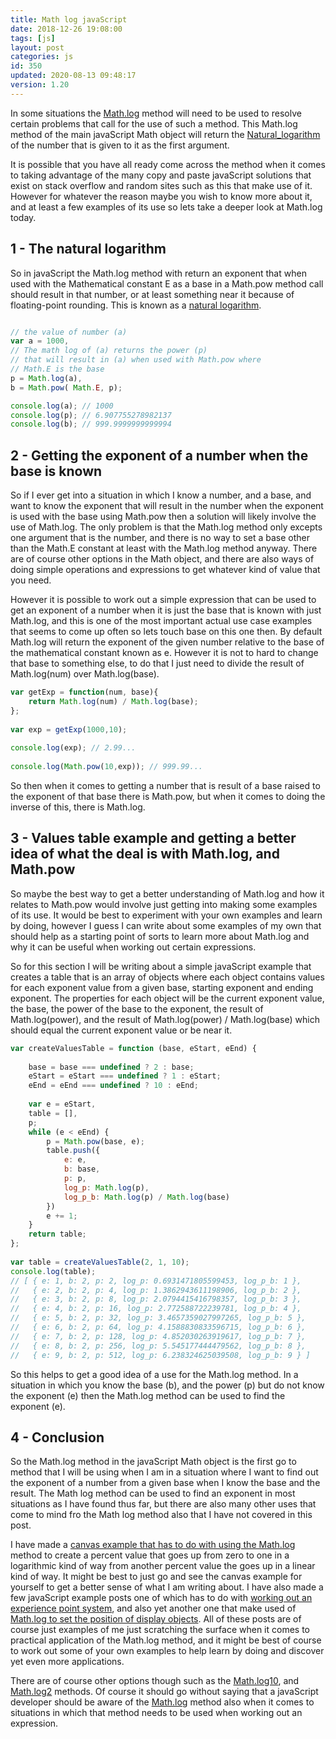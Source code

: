 ```yaml
---
title: Math log javaScript
date: 2018-12-26 19:08:00
tags: [js]
layout: post
categories: js
id: 350
updated: 2020-08-13 09:48:17
version: 1.20
---
```


In some situations the [Math.log](https://developer.mozilla.org/en-US/docs/Web/JavaScript/Reference/Global_Objects/Math/log) method will need to be used to resolve certain problems that call for the use of such a method. This Math.log method of the main javaScript Math object will return the [Natural_logarithm](https://en.wikipedia.org/wiki/Natural_logarithm) of the number that is given to it as the first argument. 

It is possible that you have all ready come across the method when it comes to taking advantage of the many copy and paste javaScript solutions that exist on stack overflow and random sites such as this that make use of it. However for whatever the reason maybe you wish to know more about it, and at least a few examples of its use so lets take a deeper look at Math.log today.

<!-- more -->

## 1 - The natural logarithm

So in javaScript the Math.log method with return an exponent that when used with the Mathematical constant E  as a base in a Math.pow method call should result in that number, or at least something near it because of floating-point rounding. This is known as a [natural logarithm](https://en.wikipedia.org/wiki/Natural_logarithm).

```js

// the value of number (a)
var a = 1000,
// The math log of (a) returns the power (p) 
// that will result in (a) when used with Math.pow where
// Math.E is the base
p = Math.log(a), 
b = Math.pow( Math.E, p);

console.log(a); // 1000
console.log(p); // 6.907755278982137
console.log(b); // 999.9999999999994

```

## 2 - Getting the exponent of a number when the base is known

So if I ever get into a situation in which I know a number, and a base, and want to know the exponent that will result in the number when the exponent is used with the base using Math.pow then a solution will likely involve the use of Math.log. The only problem is that the Math.log method only excepts one argument that is the number, and there is no way to set a base other than the Math.E constant at least with the Math.log method anyway. There are of course other options in the Math object, and there are also ways of doing simple operations and expressions to get whatever kind of value that you need.

However it is possible to work out a simple expression that can be used to get an exponent of a number when it is just the base that is known with just Math.log, and this is one of the most important actual use case examples that seems to come up often so lets touch base on this one then. By default Math.log will return the exponent of the given number relative to the base of the mathematical constant known as e. However it is not to hard to change that base to something else, to do that I just need to divide the result of Math.log(num) over Math.log(base).

```js
var getExp = function(num, base){
    return Math.log(num) / Math.log(base);
};
 
var exp = getExp(1000,10);
 
console.log(exp); // 2.99...
 
console.log(Math.pow(10,exp)); // 999.99...
```

So then when it comes to getting a number that is result of a base raised to the exponent of that base there is Math.pow, but when it comes to doing the inverse of this, there is Math.log.

## 3 - Values table example and getting a better idea of what the deal is with Math.log, and Math.pow

So maybe the best way to get a better understanding of Math.log and how it relates to Math.pow would involve just getting into making some examples of its use. It would be best to experiment with your own examples and learn by doing, however I guess I can write about some examples of my own that should help as a starting point of sorts to learn more about Math.log and why it can be useful when working out certain expressions.

So for this section I will be writing about a simple javaScript example that creates a table that is an array of objects where each object contains values for each exponent value from a given base, starting exponent and ending exponent. The properties for each object will be the current exponent value, the base, the power of the base to the exponent, the result of Math.log\(power\), and the result of Math.log\(power\) / Math.log\(base\) which should equal the current exponent value or be near it.

```js
var createValuesTable = function (base, eStart, eEnd) {
 
    base = base === undefined ? 2 : base;
    eStart = eStart === undefined ? 1 : eStart;
    eEnd = eEnd === undefined ? 10 : eEnd;
 
    var e = eStart,
    table = [],
    p;
    while (e < eEnd) {
        p = Math.pow(base, e);
        table.push({
            e: e,
            b: base,
            p: p,
            log_p: Math.log(p),
            log_p_b: Math.log(p) / Math.log(base)
        })
        e += 1;
    }
    return table;
};
 
var table = createValuesTable(2, 1, 10);
console.log(table);
// [ { e: 1, b: 2, p: 2, log_p: 0.6931471805599453, log_p_b: 1 },
//   { e: 2, b: 2, p: 4, log_p: 1.3862943611198906, log_p_b: 2 },
//   { e: 3, b: 2, p: 8, log_p: 2.0794415416798357, log_p_b: 3 },
//   { e: 4, b: 2, p: 16, log_p: 2.772588722239781, log_p_b: 4 },
//   { e: 5, b: 2, p: 32, log_p: 3.4657359027997265, log_p_b: 5 },
//   { e: 6, b: 2, p: 64, log_p: 4.1588830833596715, log_p_b: 6 },
//   { e: 7, b: 2, p: 128, log_p: 4.852030263919617, log_p_b: 7 },
//   { e: 8, b: 2, p: 256, log_p: 5.545177444479562, log_p_b: 8 },
//   { e: 9, b: 2, p: 512, log_p: 6.238324625039508, log_p_b: 9 } ]
```

So this helps to get a good idea of a use for the Math.log method. In a situation in which you know the base \(b\), and the power \(p\) but do not know the exponent \(e\) then the Math.log method can be used to find the exponent \(e\).

## 4 - Conclusion

So the Math.log method in the javaScript Math object is the first go to method that I will be using when I am in a situation where I want to find out the exponent of a number from a given base when I know the base and the result. The Math log method can be used to find an exponent in most situations as I have found thus far, but there are also many other uses that come to mind fro the Math log method also that I have not covered in this post.

I have made a [canvas example that has to do with using the Math.log](/2020/08/08/js-math-log/) method to create a percent value that goes up from zero to one in a logarithmic kind of way from another percent value the goes up in a linear kind of way. It might be best to just go and see the canvas example for yourself to get a better sense of what I am writing about. I have also made a few javaScript example posts one of which has to do with [working out an experience point system](/2020/04/27/js-javascript-example-exp-system/), and also yet another one that make used of [Math.log to set the position of display objects](/2020/08/10/js-javascript-example-zig-zag-arc/). All of these posts are of course just examples of me just scratching the surface when it comes to practical application of the Math.log method, and it might be best of course to work out some of your own examples to help learn by doing and discover yet even more applications.

There are of course other options though such as the [Math.log10](https://developer.mozilla.org/en-US/docs/Web/JavaScript/Reference/Global_Objects/Math/log10), and [Math.log2](https://developer.mozilla.org/en-US/docs/Web/JavaScript/Reference/Global_Objects/Math/log2) methods. Of course it should go without saying that a javaScript developer should be aware of the [Math.log](/2019/12/10/js-math-pow/) method also when it comes to situations in which that method needs to be used when working out an expression.
